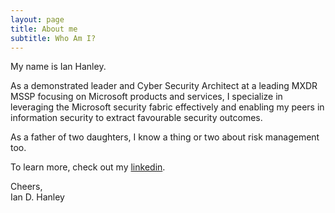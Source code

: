```yaml
---
layout: page
title: About me
subtitle: Who Am I?
---
```


My name is Ian Hanley. 

As a demonstrated leader and Cyber Security Architect at a leading MXDR MSSP focusing on Microsoft products and services, I specialize in leveraging the Microsoft security fabric effectively and enabling my peers in information security to extract favourable security outcomes. 

As a father of two daughters, I know a thing or two about risk management too.

To learn more, check out my [linkedin](https://www.linkedin.com/in/ianhanley/).

Cheers,<br/>
Ian D. Hanley
